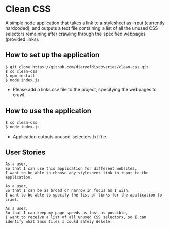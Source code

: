 Clean CSS
================
A simple node application that takes a link to a stylesheet as input (currently hardcoded), and outputs a text file containing a list of all the unused CSS selectors remaining after crawling through the specified webpages (provided links).

How to set up the application
----
```
$ git clone https://github.com/diaryofdiscoveries/clean-css.git
$ cd clean-css
$ npm install
$ node index.js
```
- Please add a links.csv file to the project, specifying the webpages to crawl.

How to use the application
----
```
$ cd clean-css
$ node index.js
```
- Application outputs unused-selectors.txt file.

User Stories
----
```
As a user,
So that I can use this application for different websites,
I want to be able to choose any stylesheet link to input to the application.

As a user,
So that I can be as broad or narrow in focus as I wish,
I want to be able to specify the list of links for the application to crawl.

As a user,
So that I can keep my page speeds as fast as possible,
I want to receive a list of all unused CSS selectors, so I can identify what Sass files I could safely delete.
```
